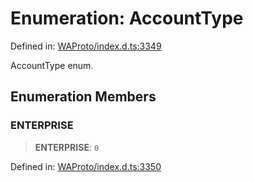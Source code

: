 # Enumeration: AccountType

Defined in: [WAProto/index.d.ts:3349](https://github.com/Fokusdotid/bail/blob/8a30cf93a8ac726f06d1ad6578695812a8253e53/WAProto/index.d.ts#L3349)

AccountType enum.

## Enumeration Members

### ENTERPRISE

> **ENTERPRISE**: `0`

Defined in: [WAProto/index.d.ts:3350](https://github.com/Fokusdotid/bail/blob/8a30cf93a8ac726f06d1ad6578695812a8253e53/WAProto/index.d.ts#L3350)
